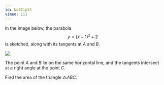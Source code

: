 ```yaml
---
id: bq9Cip54
vimeo: 111
---
```


In the image below, the parabola
$$
y = (x-1)^2 + 2
$$
is sketched, along with its tangents at $A$ and $B.$

![](/img/learn/tangents-and-normals-1.svg)

The point $A$ and $B$ lie on the same horizontal line, and the tangents intersect at a right angle at the point $C.$

Find the area of the triangle $\triangle ABC.$
